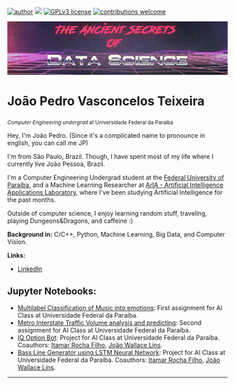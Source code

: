 [![author](https://img.shields.io/badge/author-jpvt-red.svg)](https://www.linkedin.com/in/jpvt) [![](https://img.shields.io/badge/python-3.7+-blue.svg)](https://www.python.org/downloads/release/python-365/) [![GPLv3 license](https://img.shields.io/badge/License-GPLv3-blue.svg)](http://perso.crans.org/besson/LICENSE.html) [![contributions welcome](https://img.shields.io/badge/contributions-welcome-brightgreen.svg?style=flat)](https://github.com/jpvt/Data_Science/issues)

<p align="center">
  <img src="banner80.png" >
</p>

# João Pedro Vasconcelos Teixeira
<sub>*Computer Engineering undergrad* at Universidade Federal da Paraíba</sub>

Hey, I'm João Pedro. (Since it's a complicated name to pronounce in english, you can call me JP)

I'm from São Paulo, Brazil. Though, I have spent most of my life where I currently live João Pessoa, Brazil.

I'm a Computer Engineering Undergrad student at the [Federal University of Paraíba](https://www.ufpb.br), and a Machine Learning Researcher at [ArIA - Artificial Intelligence Applications Laboratory](https://aria.ci.ufpb.br), where I've been studying Artificial Intelligence for the past months.

Outside of computer science, I enjoy learning random stuff, traveling, playing Dungeons&Dragons, and caffeine :)

**Background in:** C/C++, Python, Machine Learning, Big Data, and Computer Vision.

**Links:**
* [LinkedIn](https://www.linkedin.com/in/jpvt)


## Jupyter Notebooks:

* [Multilabel Classification of Music into emotions](https://bit.ly/2WQnexr): First assignment for AI Class at Universidade Federal da Paraíba.
* [Metro Interstate Traffic Volume analysis and predicting](https://bit.ly/3dqZWUm): Second assignment for AI Class at Universidade Federal da Paraíba.
* [IQ Option Bot](https://bit.ly/2ZmsgTQ): Project for AI Class at Universidade Federal da Paraíba. Coauthors:  [Itamar Rocha Filho](https://github.com/ItamarRocha), [João Wallace Lins](https://github.com/void-zero).
* [Bass Line Generator using LSTM Neural Network](https://bit.ly/2zP31iq): Project for AI Class at Universidade Federal da Paraíba. Coauthors:  [Itamar Rocha Filho](https://github.com/ItamarRocha), [João Wallace Lins](https://github.com/void-zero).

---




